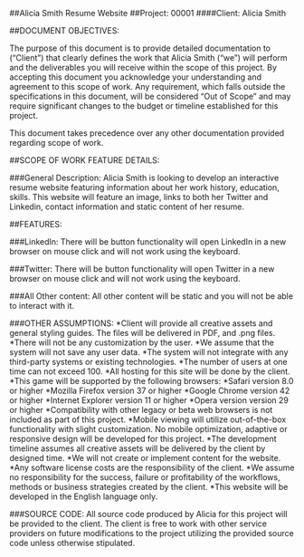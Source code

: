 ##Alicia Smith Resume Website
##Project: 00001
####Client: Alicia Smith

##DOCUMENT OBJECTIVES:					

The purpose of this document is to provide detailed documentation to (“Client”) that clearly defines the work that Alicia Smith (“we”) will perform and the deliverables you will receive within the scope of this project. By accepting this document you acknowledge your understanding and agreement to this scope of work. Any requirement, which falls outside the specifications in this document, will be considered “Out of Scope” and may require significant changes to the budget or timeline established for this project.
						
This document takes precedence over any other documentation provided regarding scope of work. 

##SCOPE OF WORK FEATURE DETAILS:

###General Description:
Alicia Smith is looking to develop an interactive resume website featuring information about her work history, education, skills. This website will feature an image, links to both her Twitter and Linkedin, contact information and static content of her resume.

##FEATURES:

###LinkedIn:
There will be button functionality will open LinkedIn in a new browser on mouse click and will not work using the keyboard.

###Twitter: 
There will be button functionality will open Twitter in a new browser on mouse click and will not work using the keyboard.

###All Other content:
All other content will be static and you will not be able to interact with it.

###OTHER ASSUMPTIONS:
*Client will provide all creative assets and general styling guides. The files will be delivered in PDF, and .png files.
*There will not be any customization by the user. 
*We assume that the system will not save any user data.
*The system will not  integrate with any third-party systems or existing technologies.
*The number of users at one time can not exceed 100.
*All hosting for this site will be done by the client. 
*This game will be supported by the following browsers:
*Safari version 8.0 or higher
*Mozilla Firefox version 37 or higher
*Google Chrome version 42 or higher
*Internet Explorer version 11 or higher
*Opera version version 29 or higher
*Compatibility with other legacy or beta web browsers is not included as part of this project.
*Mobile viewing will utilize out-of-the-box functionality with slight customization. No mobile optimization, adaptive or responsive design will be developed for this project.
*The development timeline assumes all creative assets will be delivered by the client by designed time.
*We will not create or implement content for the website.
*Any software license costs are the responsibility of the client.
*We assume no responsibility for the success, failure or profitability of the workflows, methods or business strategies created by the client.
*This website will be developed in the English language only.

###SOURCE CODE:
All source code produced by Alicia for this project will be provided to the client. The client is free to work with other service providers on future modifications to the project utilizing the provided source code unless otherwise stipulated.